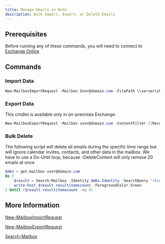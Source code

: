 ```yaml
---
title: Manage Emails in Bulk
description: Bulk Import, Export, or Delete Emails
---
```


## Prerequisites

Before running any of these commands, you will need to connect to [Exchange Online](../1%20Global/ExchangeOnlineManagement.md)

## Commands

### Import Data

```PowerShell
New-MailboxImportRequest -Mailbox User@domain.com -FilePath \\server\share\import.pst -TargetRootFolder /
```

### Export Data

This cmdlet is available only in on-premises Exchange.

```PowerShell
New-MailboxExportRequest -Mailbox user@domain.com -ContentFilter {(Received -lt '02/01/2019')} -FilePath \\server\share\export.pst
```

### Bulk Delete

The following script will delete all emails during the specific time range but will ignore calendar invites, contacts, and other data in the mailbox. We have to use a Do-Until loop, because -DeleteContent will only remove 20 emails at once

```PowerShell
$mbx = get-mailbox user@domain.com
Do {
    $result = Search-Mailbox -Identity $mbx.Identity -SearchQuery '(kind:email) AND (sent:01/01/2000..02/01/2019)' -DeleteContent -Force -WarningAction Silentlycontinue -DoNotIncludeArchive
    write-host $result.resultitemscount -ForegroundColor Green
} Until ($result.resultitemscount -eq 0)
```

## More Information

[New-MailboxImportRequest](https://learn.microsoft.com/en-us/powershell/module/exchange/new-mailboximportrequest)

[New-MailboxExportRequest](https://learn.microsoft.com/en-us/powershell/module/exchange/new-mailboxexportrequest)

[Search-Mailbox](https://learn.microsoft.com/en-us/powershell/module/exchange/search-mailbox)
